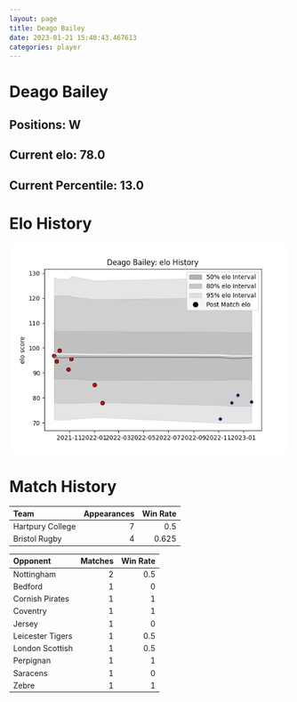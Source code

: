 ```yaml
---  
layout: page  
title: Deago Bailey  
date: 2023-01-21 15:40:43.467613  
categories: player  
---
```

# Deago Bailey

## Positions: W

## Current elo: 78.0

## Current Percentile: 13.0

# Elo History


![elo history](history_DeagoBailey.png)
# Match History


| Team             |   Appearances |   Win Rate |
|:-----------------|--------------:|-----------:|
| Hartpury College |             7 |      0.5   |
| Bristol Rugby    |             4 |      0.625 |

| Opponent         |   Matches |   Win Rate |
|:-----------------|----------:|-----------:|
| Nottingham       |         2 |        0.5 |
| Bedford          |         1 |        0   |
| Cornish Pirates  |         1 |        1   |
| Coventry         |         1 |        1   |
| Jersey           |         1 |        0   |
| Leicester Tigers |         1 |        0.5 |
| London Scottish  |         1 |        0.5 |
| Perpignan        |         1 |        1   |
| Saracens         |         1 |        0   |
| Zebre            |         1 |        1   |